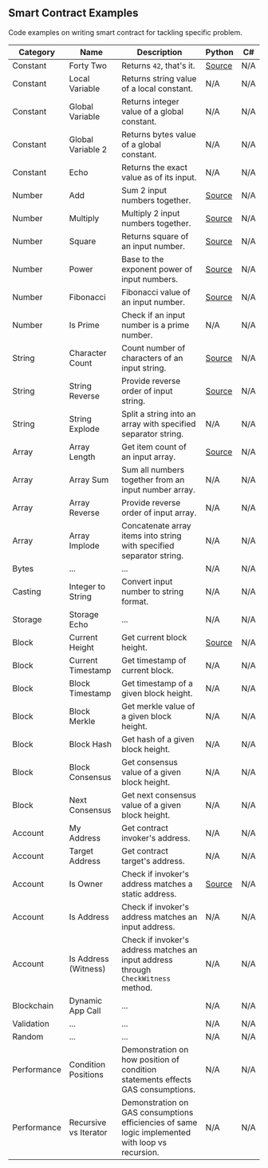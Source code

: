 ## Smart Contract Examples

Code examples on writing smart contract for tackling specific problem.

| Category | Name | Description | Python | C#
| --- | --- | --- | --- | ---
| Constant | Forty Two | Returns `42`, that's it. | [Source](../examples/python/constant/forty-two.py) | N/A
| Constant | Local Variable | Returns string value of a local constant. | N/A | N/A
| Constant | Global Variable | Returns integer value of a global constant. | N/A | N/A
| Constant | Global Variable 2 | Returns bytes value of a global constant. | N/A | N/A
| Constant | Echo | Returns the exact value as of its input. | N/A | N/A
| Number | Add | Sum 2 input numbers together. | [Source](../examples/python/number/add.py) | N/A
| Number | Multiply | Multiply 2 input numbers together. | [Source](../examples/python/number/multiply.py) | N/A
| Number | Square | Returns square of an input number. | [Source](../examples/python/number/square.py) | N/A
| Number | Power | Base to the exponent power of input numbers. | [Source](../examples/python/number/power.py) | N/A
| Number | Fibonacci | Fibonacci value of an input number. | [Source](../examples/python/number/fibonacci.py) | N/A
| Number | Is Prime | Check if an input number is a prime number. | N/A | N/A
| String | Character Count | Count number of characters of an input string. | [Source](../examples/python/string/character-count.py) | N/A
| String | String Reverse | Provide reverse order of input string. | [Source](../examples/python/string/string-reverse.py) | N/A
| String | String Explode | Split a string into an array with specified separator string. | N/A | N/A
| Array | Array Length | Get item count of an input array. | [Source](../examples/python/array/array-length.py) | N/A
| Array | Array Sum | Sum all numbers together from an input number array. | N/A | N/A
| Array | Array Reverse | Provide reverse order of input array. | N/A | N/A
| Array | Array Implode | Concatenate array items into string with specified separator string. | N/A | N/A
| Bytes | ... | ... | N/A | N/A
| Casting | Integer to String | Convert input number to string format. | N/A | N/A
| Storage | Storage Echo | ... | N/A | N/A
| Block | Current Height | Get current block height. | [Source](../examples/python/block/current-height.py) | N/A
| Block | Current Timestamp | Get timestamp of current block. | N/A | N/A
| Block | Block Timestamp | Get timestamp of a given block height. | N/A | N/A
| Block | Block Merkle | Get merkle value of a given block height. | N/A | N/A
| Block | Block Hash | Get hash of a given block height. | N/A | N/A
| Block | Block Consensus | Get consensus value of a given block height. | N/A | N/A
| Block | Next Consensus | Get next consensus value of a given block height. | N/A | N/A
| Account | My Address | Get contract invoker's address. | N/A | N/A
| Account | Target Address | Get contract target's address. | N/A | N/A
| Account | Is Owner | Check if invoker's address matches a static address. | [Source](../examples/python/account/is-owner.py) | N/A
| Account | Is Address | Check if invoker's address matches an input address. | N/A | N/A
| Account | Is Address (Witness) | Check if invoker's address matches an input address through `CheckWitness` method. | N/A | N/A
| Blockchain | Dynamic App Call | ... | N/A | N/A
| Validation | ... | ... | N/A | N/A
| Random | ... | ... | N/A | N/A
| Performance | Condition Positions | Demonstration on how position of condition statements effects GAS consumptions. | N/A | N/A
| Performance | Recursive vs Iterator | Demonstration on GAS consumptions efficiencies of same logic implemented with loop vs recursion. | N/A | N/A
